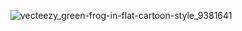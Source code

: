 
![vecteezy_green-frog-in-flat-cartoon-style_9381641](https://github.com/RVCC-IDMX/my-bot-Naps27/assets/38218110/316f272e-e41d-4181-a0c0-e376d745aa95)
